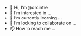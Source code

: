- 👋 Hi, I’m @orcintre
- 👀 I’m interested in ...
- 🌱 I’m currently learning ...
- 💞️ I’m looking to collaborate on ...
- 📫 How to reach me ...

<!---
orcintre/orcintre is a ✨ special ✨ repository because its `README.md` (this file) appears on your GitHub profile.
You can click the Preview link to take a look at your changes.
--->
